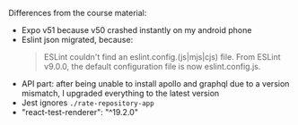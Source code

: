 Differences from the course material:

- Expo v51 because v50 crashed instantly on my android phone
- Eslint json migrated, because:
  > ESLint couldn't find an eslint.config.(js|mjs|cjs) file.
  > From ESLint v9.0.0, the default configuration file is now eslint.config.js.
- API part: after being unable to install apollo and graphql due to a version mismatch, I upgraded everything to the latest version
- Jest ignores `./rate-repository-app`
- "react-test-renderer": "^19.2.0"
